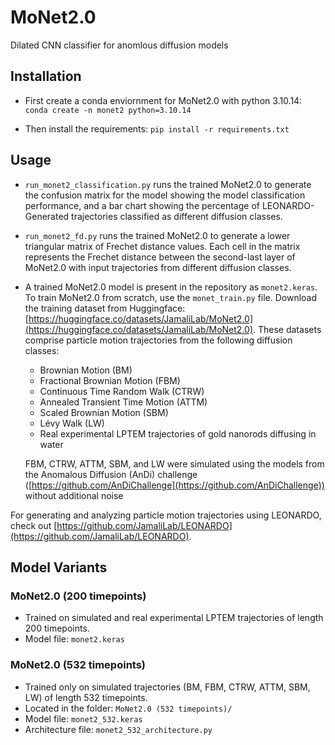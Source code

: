 # MoNet2.0
Dilated CNN classifier for anomlous diffusion models

## Installation
- First create a conda enviornment for MoNet2.0 with python 3.10.14: `conda create -n monet2 python=3.10.14`

- Then install the requirements: `pip install -r requirements.txt`

## Usage
- `run_monet2_classification.py` runs the trained MoNet2.0 to generate the confusion matrix for the model showing the model classification performance, and a bar chart showing the percentage of LEONARDO-Generated trajectories classified as different diffusion classes.

- `run_monet2_fd.py` runs the trained MoNet2.0 to generate a lower triangular matrix of Frechet distance values. Each cell in the matrix represents the Frechet distance between the second-last layer of MoNet2.0 with input trajectories from different diffusion classes.

- A trained MoNet2.0 model is present in the repository as `monet2.keras`. To train MoNet2.0 from scratch, use the `monet_train.py` file. Download the training dataset from Huggingface: [https://huggingface.co/datasets/JamaliLab/MoNet2.0](https://huggingface.co/datasets/JamaliLab/MoNet2.0). These datasets comprise particle motion trajectories from the following diffusion classes:
  - Brownian Motion (BM)
  - Fractional Brownian Motion (FBM)
  - Continuous Time Random Walk (CTRW)
  - Annealed Transient Time Motion (ATTM)
  - Scaled Brownian Motion (SBM)
  - Lévy Walk (LW)
  - Real experimental LPTEM trajectories of gold nanorods diffusing in water

  FBM, CTRW, ATTM, SBM, and LW were simulated using the models from the Anomalous Diffusion (AnDi) challenge ([https://github.com/AnDiChallenge](https://github.com/AnDiChallenge)) without additional noise

For generating and analyzing particle motion trajectories using LEONARDO, check out [https://github.com/JamaliLab/LEONARDO](https://github.com/JamaliLab/LEONARDO).

## Model Variants

### MoNet2.0 (200 timepoints)
- Trained on simulated and real experimental LPTEM trajectories of length 200 timepoints.
- Model file: `monet2.keras`

### MoNet2.0 (532 timepoints)
- Trained only on simulated trajectories (BM, FBM, CTRW, ATTM, SBM, LW) of length 532 timepoints.
- Located in the folder: `MoNet2.0 (532 timepoints)/`
- Model file: `monet2_532.keras`
- Architecture file: `monet2_532_architecture.py`
